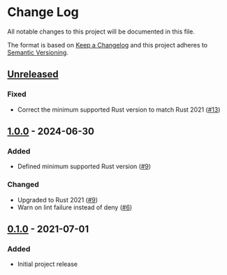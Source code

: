 # Change Log
All notable changes to this project will be documented in this file.

The format is based on [Keep a Changelog](http://keepachangelog.com/) and this project adheres to [Semantic Versioning](http://semver.org/).

## [Unreleased]
### Fixed
- Correct the minimum supported Rust version to match Rust 2021 ([#13](https://github.com/MitMaro/captur/pull/13))

## [1.0.0] - 2024-06-30

### Added
- Defined minimum supported Rust version ([#9](https://github.com/MitMaro/captur/pull/9))

### Changed
- Upgraded to Rust 2021 ([#9](https://github.com/MitMaro/captur/pull/9))
- Warn on lint failure instead of deny ([#6](https://github.com/MitMaro/captur/pull/6))

## [0.1.0] - 2021-07-01

### Added
- Initial project release

[Unreleased]: https://github.com/MitMaro/captur/compare/0.1.0...HEAD
[1.0.0]: https://github.com/MitMaro/captur/compare/0.1.0...1.0.0
[0.1.0]: https://github.com/MitMaro/captur/commit/e63285301746be5f3545e646a087ee54ca83f98e
